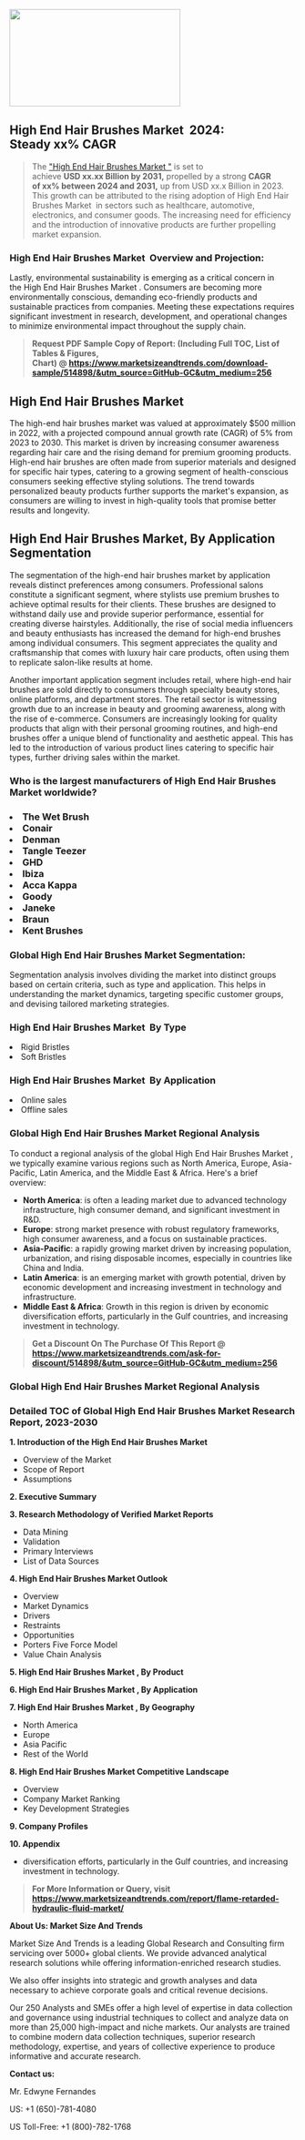 <p><img class="alignnone size-medium wp-image-20088" src="https://ffe5etoiles.com/wp-content/uploads/2024/12/MST1-300x171.png" alt="" width="300" height="171" /></p><h2 id="ember46" class="ember-view reader-text-block__heading-2">High End Hair Brushes Market &nbsp;2024: Steady&nbsp;xx% CAGR</h2><blockquote id="ember47" class="ember-view reader-text-block__blockquote">The&nbsp;<a class="app-aware-link " href="https://www.marketsizeandtrends.com/download-sample/514898/&utm_source=GitHub-GC&utm_medium=256" target="_blank" data-test-app-aware-link="">"High End Hair Brushes Market "</a>&nbsp;is set to achieve&nbsp;<strong>USD&nbsp;xx.xx&nbsp;Billion by 2031,</strong>&nbsp;propelled by a strong&nbsp;<strong>CAGR of&nbsp;xx% between 2024 and 2031,</strong>&nbsp;up from USD xx.x Billion in 2023. This growth can be attributed to the rising adoption of&nbsp;High End Hair Brushes Market &nbsp;in sectors such as healthcare, automotive, electronics, and consumer goods. The increasing need for efficiency and the introduction of innovative products are further propelling market expansion.</blockquote><h3 id="ember48" class="ember-view reader-text-block__heading-3">High End Hair Brushes Market &nbsp;Overview and Projection:</h3><p id="ember49" class="ember-view reader-text-block__paragraph">Lastly, environmental sustainability is emerging as a critical concern in the&nbsp;High End Hair Brushes Market . Consumers are becoming more environmentally conscious, demanding eco-friendly products and sustainable practices from companies. Meeting these expectations requires significant investment in research, development, and operational changes to minimize environmental impact throughout the supply chain.</p><blockquote id="ember50" class="ember-view reader-text-block__blockquote"><strong>Request PDF Sample Copy of Report: (Including Full TOC, List of Tables &amp; Figures, Chart)&nbsp;@&nbsp;<strong><a href="https://www.marketsizeandtrends.com/download-sample/514898/&utm_source=GitHub-GC&utm_medium=256" target="_blank">https://www.marketsizeandtrends.com/download-sample/514898/&utm_source=GitHub-GC&utm_medium=256</a></strong></strong></blockquote><h3 class=""> <h2>High End Hair Brushes Market</h2><p>The high-end hair brushes market was valued at approximately $500 million in 2022, with a projected compound annual growth rate (CAGR) of 5% from 2023 to 2030. This market is driven by increasing consumer awareness regarding hair care and the rising demand for premium grooming products. High-end hair brushes are often made from superior materials and designed for specific hair types, catering to a growing segment of health-conscious consumers seeking effective styling solutions. The trend towards personalized beauty products further supports the market's expansion, as consumers are willing to invest in high-quality tools that promise better results and longevity.</p><h2>High End Hair Brushes Market, By Application Segmentation</h2><p>The segmentation of the high-end hair brushes market by application reveals distinct preferences among consumers. Professional salons constitute a significant segment, where stylists use premium brushes to achieve optimal results for their clients. These brushes are designed to withstand daily use and provide superior performance, essential for creating diverse hairstyles. Additionally, the rise of social media influencers and beauty enthusiasts has increased the demand for high-end brushes among individual consumers. This segment appreciates the quality and craftsmanship that comes with luxury hair care products, often using them to replicate salon-like results at home.</p><p>Another important application segment includes retail, where high-end hair brushes are sold directly to consumers through specialty beauty stores, online platforms, and department stores. The retail sector is witnessing growth due to an increase in beauty and grooming awareness, along with the rise of e-commerce. Consumers are increasingly looking for quality products that align with their personal grooming routines, and high-end brushes offer a unique blend of functionality and aesthetic appeal. This has led to the introduction of various product lines catering to specific hair types, further driving sales within the market.</p></h3><h3 id="" class="">Who is the largest manufacturers of&nbsp;High End Hair Brushes Market worldwide?</h3><h3 class=""></Li><Li>The Wet Brush</Li><Li> Conair</Li><Li> Denman</Li><Li> Tangle Teezer</Li><Li> GHD</Li><Li> Ibiza</Li><Li> Acca Kappa</Li><Li> Goody</Li><Li> Janeke</Li><Li> Braun</Li><Li> Kent Brushes</h3><h3 id="ember53" class="ember-view reader-text-block__heading-3">Global&nbsp;High End Hair Brushes Market Segmentation:</h3><p id="ember54" class="ember-view reader-text-block__paragraph">Segmentation analysis involves dividing the market into distinct groups based on certain criteria, such as type and application. This helps in understanding the market dynamics, targeting specific customer groups, and devising tailored marketing strategies.</p><h3 id="" class="">High End Hair Brushes Market &nbsp;By Type</h3><p></Li><Li>Rigid Bristles</Li><Li> Soft Bristles</p><h3 id="" class="">High End Hair Brushes Market &nbsp;By Application</h3><p class=""></Li><Li>Online sales</Li><Li> Offline sales</p><h3 id="ember62" class="ember-view reader-text-block__heading-3">Global High End Hair Brushes Market Regional Analysis</h3><p id="ember63" class="ember-view reader-text-block__paragraph">To conduct a regional analysis of the global High End Hair Brushes Market , we typically examine various regions such as North America, Europe, Asia-Pacific, Latin America, and the Middle East &amp; Africa. Here's a brief overview:</p><ul><li><strong>North America</strong>: is often a leading market due to advanced technology infrastructure, high consumer demand, and significant investment in R&amp;D.</li><li><strong>Europe</strong>: strong market presence with robust regulatory frameworks, high consumer awareness, and a focus on sustainable practices.</li><li><strong>Asia-Pacific</strong>: a rapidly growing market driven by increasing population, urbanization, and rising disposable incomes, especially in countries like China and India.</li><li><strong>Latin America</strong>: is an emerging market with growth potential, driven by economic development and increasing investment in technology and infrastructure.</li><li><strong>Middle East &amp; Africa</strong>: Growth in this region is driven by economic diversification efforts, particularly in the Gulf countries, and increasing investment in technology.</li></ul><blockquote id="ember61" class="ember-view reader-text-block__blockquote"><strong>Get a Discount On The Purchase Of This Report @ <strong><a href="https://html-cleaner.com/" target="">https://www.marketsizeandtrends.com/ask-for-discount/514898/&utm_source=GitHub-GC&utm_medium=256</a></strong></strong></blockquote><h3 id="ember62" class="ember-view reader-text-block__heading-3">Global High End Hair Brushes Market Regional Analysis</h3><h3 id="" class="">Detailed TOC of Global High End Hair Brushes Market Research Report, 2023-2030</h3><p id="" class=""><strong>1. Introduction of the High End Hair Brushes Market </strong></p><ul><li>Overview of the Market</li><li>Scope of Report</li><li>Assumptions</li></ul><p id="" class=""><strong>2. Executive Summary</strong></p><p id="" class=""><strong>3. Research Methodology of Verified Market Reports</strong></p><ul><li>Data Mining</li><li>Validation</li><li>Primary Interviews</li><li>List of Data Sources</li></ul><p id="" class=""><strong>4. High End Hair Brushes Market Outlook</strong></p><ul><li>Overview</li><li>Market Dynamics</li><li>Drivers</li><li>Restraints</li><li>Opportunities</li><li>Porters Five Force Model</li><li>Value Chain Analysis</li></ul><p id="" class=""><strong>5. High End Hair Brushes Market , By Product</strong></p><p id="" class=""><strong>6. High End Hair Brushes Market , By Application</strong></p><p id="" class=""><strong>7. High End Hair Brushes Market , By Geography</strong></p><ul><li>North America</li><li>Europe</li><li>Asia Pacific</li><li>Rest of the World</li></ul><p id="" class=""><strong>8. High End Hair Brushes Market Competitive Landscape</strong></p><ul><li>Overview</li><li>Company Market Ranking</li><li>Key Development Strategies</li></ul><p id="" class=""><strong>9. Company Profiles</strong></p><p id="" class=""><strong>10. Appendix</strong></p><ul><li>diversification efforts, particularly in the Gulf countries, and increasing investment in technology.</li></ul><blockquote id="ember65" class="ember-view reader-text-block__blockquote"><strong>For More Information or Query, visit <strong><strong><a href="https://html-cleaner.com/" target="">https://www.marketsizeandtrends.com/report/flame-retarded-hydraulic-fluid-market/</a></strong></strong></strong></blockquote><p id="" class=""><strong>About Us: Market Size And Trends</strong></p><p id="" class="">Market Size And Trends is a leading Global Research and Consulting firm servicing over 5000+ global clients. We provide advanced analytical research solutions while offering information-enriched research studies.</p><p id="" class="">We also offer insights into strategic and growth analyses and data necessary to achieve corporate goals and critical revenue decisions.</p><p id="" class="">Our 250 Analysts and SMEs offer a high level of expertise in data collection and governance using industrial techniques to collect and analyze data on more than 25,000 high-impact and niche markets. Our analysts are trained to combine modern data collection techniques, superior research methodology, expertise, and years of collective experience to produce informative and accurate research.</p><p id="" class=""><strong>Contact us:</strong></p><p id="" class="">Mr. Edwyne Fernandes</p><p id="" class="">US: +1 (650)-781-4080</p><p id="" class="">US Toll-Free: +1 (800)-782-1768</p>
